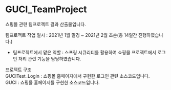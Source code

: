 # GUCI_TeamProject
쇼핑몰 관련 팀프로젝트 결과 산출물입니다.

팀프로젝트 작업 일시 : 2021년 1월 말경 ~ 2021년 2월 초순(총 14일간 진행하였습니다.)
 - 팀프로젝트에서 맡은 역할 : 스프링 시큐리티를 활용하여 쇼핑몰 프로젝트에서 로그인 처리 관련 기능을 담당하였습니다.

프로젝트 구조 \
GUCITest_Login : 쇼핑몰 홈페이지에서 구현한 로그인 관련 소스코드입니다. \
GUCI : 쇼핑몰 홈페이지를 구현한 소스코드입니다.
